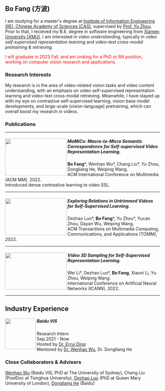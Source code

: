 ## Bo Fang (方波)

I am studying for a master's degree at [Institute of Information Engineering (IIE), Chinese Academy of Sciences (CAS)](https://www.iie.ac.cn/), supervised by [Prof. Yu Zhou](https://people.ucas.ac.cn/~yuzhou). Prior to that, I recieved my B.E. degree in software engineering from [Xiamen University (XMU)](https://www.xmu.edu.cn/). I am interested in *video understanding*, typically in *video self-supervised representation learning* and *video-text cross-modal pretraining & retrieving*.

<!-- 
I will graduate in 2023 Fall, and am looking for a PhD or RA position, working on computer vision research and applications.
-->
<p><font color="red">I will graduate in 2023 Fall, and am looking for a PhD or RA position, working on computer vision research and applications.</font></p>

### Research Interests

My research is in the area of video-related vision tasks and video content understanding, with an emphasis on video self-supervised representation learning and video-text cross-modal retrieving. Meanwhile, I have stayed up with my eye on contrastive self-supervised learning, vision base model developments, and large-scale (vision-language) pretraining, which can overall boost my research in videos.


### Publications
<HR>
    
<div>
    <img align="left" src="https://user-images.githubusercontent.com/42595629/185023927-83c99763-4955-42d7-90c5-4642225dd2ee.png" width=200 height=120/> 
    <div>
       <h5>MaMiCo: Macro-to-Micro Semantic Correspondence for Self-supervised Video Representation Learning.</h5>
       <div><b style="font-weight:bold;">Bo Fang</b>*, Wenhao Wu*, Chang Liu*, Yu Zhou, Dongliang He, Weiping Wang.</div>
       <div>ACM International Conference on Multimedia (ACM MM), 2022.</div>
       <div font-size=20px font-style:italic>Introduced dense contrastive learning to video SSL.</div>
     </div>
</div>
    
<HR>
    
<div>
    <img align="left" src="https://user-images.githubusercontent.com/42595629/185025380-a7edc098-ed5c-416a-92e7-10995a824ad8.png" width=200 height=120/> 
    <div>
       <h5>Exploring Relations in Untrimmed Videos for Self-Supervised Learning.</h5>
       <div>Dezhao Luo*, <b style="font-weight:bold;">Bo Fang</b>*, Yu Zhou*, Yucan Zhou, Dayan Wu, Weiping Wang.</div>
       <div>ACM Transactions on Multimedia Computing, Communications, and Applications (TOMM), 2022.</div>
    </div>
</div>

<HR>

<div>
    <img align="left" src="https://user-images.githubusercontent.com/42595629/185026167-1302917d-a4d5-4fec-882d-e2b5d1061c36.png" width=200 height=120/>
    <div>
       <h5>Video 3D Sampling for Self-Supervised Representation Learning.</h5>
       <div>Wei Li*, Dezhao Luo*, <b style="font-weight:bold;">Bo Fang</b>, Xiaoni Li, Yu Zhou, Weiping Wang.</div>
       <div>International Conference on Artificial Neural Networks (ICANN), 2022.</div>
    </div>    
</div>

<HR>

## Industry Experience

<div>
    <img align="left" src="https://user-images.githubusercontent.com/42595629/185050146-64368c0f-910f-4e84-81e4-9cad323ec3f8.png" width=100 height=100/>
    <div>
        <h5>Baidu VIS</h5>
        <div>Research Intern</div>
        <div>Sep.2021 - Now</div>
        <div>Hosted by <a href='https://scholar.google.com/citations?hl=en&user=1wzEtxcAAAAJ'>Dr. Errui Ding</a></div>
        <div>Mentored by <a href='https://whwu95.github.io/'>Dr. Wenhao Wu</a>, <a ref='https://scholar.google.com/citations?hl=zh-CN&user=ui6DYGoAAAAJ'>Dr. Dongliang He</a></div>
    </div>    
</div>

    
### Close Collaborators & Advisers
[Wenhao Wu](https://whwu95.github.io/) (Baidu VIS, PhD at The University of Sydney), Chang Liu (PostDoc at Tsinghua University), [Dezhao Luo](https://luodezhao.github.io/) (PhD at Queen Mary University of London), [Dongliang He](https://scholar.google.com/citations?hl=zh-CN&user=ui6DYGoAAAAJ) (Baidu)
